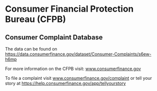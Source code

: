 # Consumer Financial Protection Bureau (CFPB)

## Consumer Complaint Database

The data can be found on https://data.consumerfinance.gov/dataset/Consumer-Complaints/s6ew-h6mp 

For more information on the CFPB visit:
        www.consumerfinance.gov

To file a complaint visit www.consumerfinance.gov/complaint or tell your story at https://help.consumerfinance.gov/app/tellyourstory      
